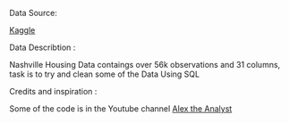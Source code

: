 Data Source:

[Kaggle](https://www.kaggle.com/tmthyjames/nashville-housing-data)

Data Describtion :

Nashville Housing Data contaings over 56k observations and 31 columns, task is to try and clean some of the Data Using SQL

Credits and inspiration :

Some of the code is in the Youtube channel [Alex the Analyst](https://www.youtube.com/watch?v=8rO7ztF4NtU&t=1529s)



